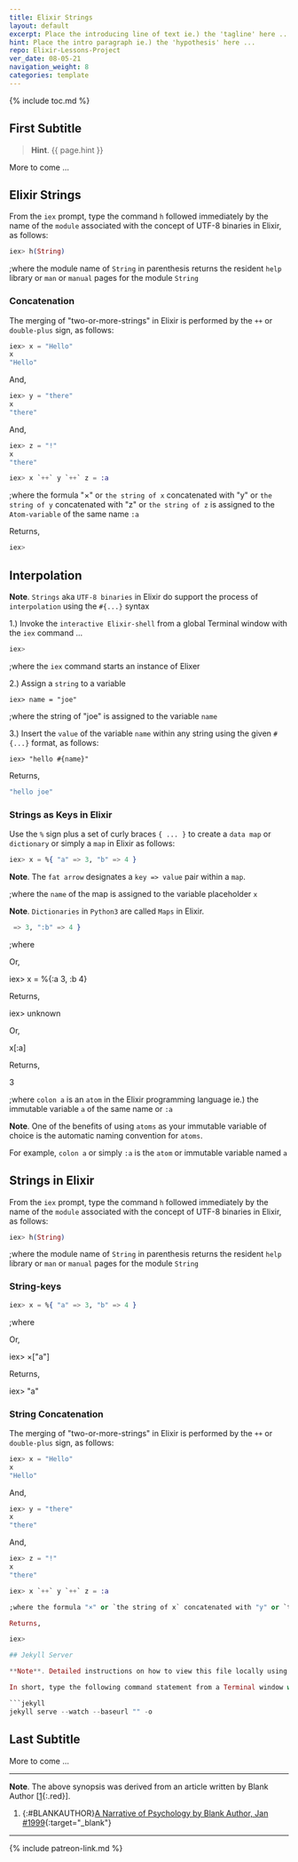 ```yaml
---
title: Elixir Strings
layout: default
excerpt: Place the introducing line of text ie.) the 'tagline' here ...
hint: Place the intro paragraph ie.) the 'hypothesis' here ...
repo: Elixir-Lessons-Project
ver_date: 08-05-21
navigation_weight: 8
categories: template
---
```

{% include toc.md %}

## First Subtitle

> **Hint**. {{ page.hint }}

More to come ...

## Elixir Strings

From the `iex` prompt, type the command `h` followed immediately by the name of the `module` associated with the concept of UTF-8 binaries in Elixir, as follows:

```elixir
iex> h(String)
```

;where the module name of `String` in parenthesis returns the resident `help` library or `man` or `manual` pages for the module `String`

### Concatenation

The merging of "two-or-more-strings" in Elixir is performed by the `++` or `double-plus` sign, as follows:

```elixir
iex> x = "Hello"
x
"Hello"
```

And, 

```elixir
iex> y = "there"
x
"there"
```

And,

```elixir
iex> z = "!"
x
"there"
```

```elixir
iex> x `++` y `++` z = :a
```

;where the formula "×" or `the string of x` concatenated with "y" or `the string of y`  concatenated with "z" or `the string of z` is assigned to the `Atom-variable` of the same name `:a`

Returns,

```elixir
iex>
```

## Interpolation

**Note**. `Strings` aka `UTF-8 binaries` in Elixir do support the process of `interpolation` using the `#{...}` syntax

1.) Invoke the `interactive Elixir-shell` from a global Terminal window with the `iex` command ...

```elixir
iex>
```

;where the `iex` command starts an instance of Elixer

2.) Assign a `string` to a variable

```elixer
iex> name = "joe"
```

;where the string of "joe" is assigned to the variable `name`

3.) Insert the `value` of the variable `name` within any string using the given `#{...}` format, as follows:

```elixer
iex> "hello #{name}"
```

Returns,

```elixir
"hello joe"
```

### Strings as Keys in Elixir

Use the `%` sign plus a set of curly braces `{ ... }` to create a `data map` or `dictionary` or simply a  `map` in Elixir as follows:

```elixir
iex> x = %{ "a" => 3, "b" => 4 }
```

**Note**. The `fat arrow` designates a `key => value` pair within a `map`.

;where the `name` of the map is assigned to the variable placeholder `x`

**Note**. `Dictionaries` in `Python3` are called `Maps` in Elixir.

```elixir
 => 3, ":b" => 4 }
```

;where

Or,

iex> x = %{:a 3, :b 4}

Returns,

iex> unknown

 Or,

x[:a]

Returns,

3

;where `colon a` is an `atom` in the Elixir programming language ie.) the immutable variable `a` of the same name or `:a`

**Note**. One of the benefits of using `atoms` as your immutable variable of choice is the automatic naming convention for `atoms`.

For example, `colon a` or simply `:a` is the `atom` or immutable variable named `a`

## Strings in Elixir

From the `iex` prompt, type the command `h` followed immediately by the name of the `module` associated with the concept of UTF-8 binaries in Elixir, as follows:

```elixir
iex> h(String)
```

;where the module name of `String` in parenthesis returns the resident `help` library or `man` or `manual` pages for the module `String`


### String-keys

```elixir
iex> x = %{ "a" => 3, "b" => 4 }
```

;where 

Or,

iex> ×["a"]

Returns,

iex> "a"

### String Concatenation

The merging of "two-or-more-strings" in Elixir is performed by the `++` or `double-plus` sign, as follows:

```elixir
iex> x = "Hello"
x
"Hello"
```

And, 

```elixir
iex> y = "there"
x
"there"
```

And,

```elixir
iex> z = "!"
x
"there"
```

```elixir
iex> x `++` y `++` z = :a

;where the formula "×" or `the string of x` concatenated with "y" or `the string of y`  concatenated with "z" or `the string of z` is assigned to the `Atom-variable` of the same name `:a`

Returns,

iex> 

## Jekyll Server

**Note**. Detailed instructions on how to view this file locally using a Jekyll server are included in the accompanying `Gemfile` for the project.

In short, type the following command statement from a Terminal window when set to the `docs` subdirectory.

```jekyll
jekyll serve --watch --baseurl "" -o
```

## Last Subtitle

More to come ...

***

**Note**. The above synopsis was derived from an article written by Blank Author [[1](#BLANKAUTHOR){:.red}].

1. {:#BLANKAUTHOR}[A Narrative of Psychology by Blank Author, Jan #1999](http://cowles.yale.edu/sites/default/files/files/pub/d20/d2069.pdf){:target="_blank"}

***

{% include patreon-link.md %}
